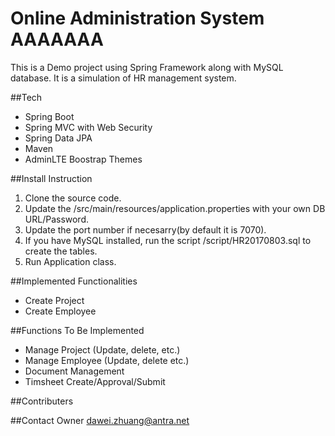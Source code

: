 # Online Administration System  AAAAAAA
This is a Demo project using Spring Framework along with MySQL database. It is a simulation of HR management system.

##Tech
* Spring Boot
* Spring MVC with Web Security
* Spring Data JPA
* Maven
* AdminLTE Boostrap Themes

##Install Instruction
1. Clone the source code.
2. Update the /src/main/resources/application.properties with your own DB URL/Password.
3. Update the port number if necesarry(by default it is 7070).
4. If you have MySQL installed, run the script /script/HR20170803.sql to create the tables.
5. Run Application class.

##Implemented Functionalities
* Create Project
* Create Employee

##Functions To Be Implemented
* Manage Project (Update, delete, etc.)
* Manage Employee (Update, delete etc.)
* Document Management
* Timsheet Create/Approval/Submit

##Contributers


##Contact Owner
[dawei.zhuang@antra.net](mailto:dawei.zhuang@antra.net)
